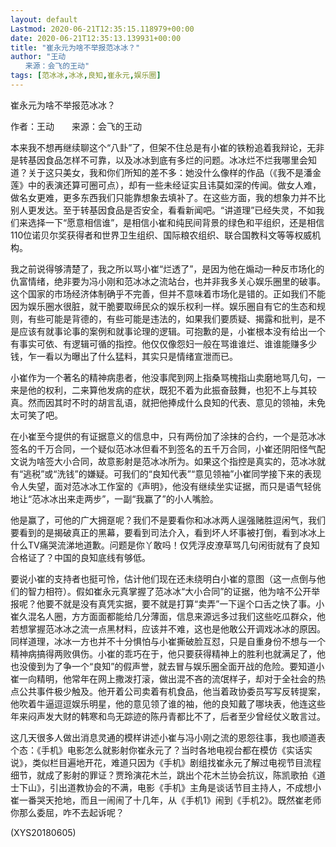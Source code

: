 ```yaml
---
layout: default
Lastmod: 2020-06-21T12:35:15.118979+00:00
date: 2020-06-21T12:35:13.139931+00:00
title: "崔永元为啥不举报范冰冰？"
author: "王动
　　来源：会飞的王动"
tags: [范冰冰,冰冰,良知,崔永元,娱乐圈]
---
```


崔永元为啥不举报范冰冰？

作者：王动　　来源：会飞的王动

本来我不想再继续聊这个“八卦”了，但架不住总是有小崔的铁粉追着我辩论，无非是转基因食品怎样不可靠，以及冰冰到底有多烂的问题。冰冰烂不烂我哪里会知道？关于这只美女，我和你们所知的差不多：她没什么像样的作品（《我不是潘金莲》中的表演还算可圈可点），却有一些未经证实且讳莫如深的传闻。做女人难，做名女更难，更多东西我们只能靠想象去填补了。在这些方面，我的想象力并不比别人更发达。至于转基因食品是否安全，看看新闻吧。“讲道理”已经失灵，不如我们来选择一下“愿意相信谁”，是相信小崔和纯民间背景的绿色和平组织，还是相信110位诺贝尔奖获得者和世界卫生组织、国际粮农组织、联合国教科文等等权威机构。

我之前说得够清楚了，我之所以骂小崔“烂透了”，是因为他在煽动一种反市场化的仇富情绪，绝非要为冯小刚和范冰冰之流站台，也并非我多关心娱乐圈里的破事。这个国家的市场经济体制确乎不完善，但并不意味着市场化是错的。正如我们不能因为娱乐圈水很脏，就干脆要取缔民众的娱乐权利一样。娱乐圈自有它的生态和规则，有些可能是背德的，有些可能是违法的，如果我们要质疑、揭露和批判，是不是应该有就事论事的案例和就事论理的逻辑。可抱歉的是，小崔根本没有给出一个有事实可依、有逻辑可循的指控。他仅仅像怨妇一般在骂谁谁烂、谁谁能赚多少钱，乍一看以为曝出了什么猛料，其实只是情绪宣泄而已。

小崔作为一个著名的精神病患者，他没事爬到网上指桑骂槐指山卖磨地骂几句，一来是他的权利，二来算他发病的症状，既犯不着为此振奋鼓舞，也犯不上与其较真。然而因其时不时的胡言乱语，就把他捧成什么良知的代表、意见的领袖，未免太可笑了吧。

在小崔至今提供的有证据意义的信息中，只有两份加了涂抹的合约，一个是范冰冰签名的千万合同，一个疑似范冰冰但看不到签名的五千万合同，小崔还阴阳怪气配文说为啥签大小合同，故意影射是范冰冰所为。如果这个指控是真实的，范冰冰就有“逃税”或“洗钱”的嫌疑。可我们的“良知代表”“意见领袖”小崔同学接下来的表现令人失望，面对范冰冰工作室的《声明》，他没有继续坐实证据，而只是语气轻佻地让“范冰冰出来走两步”，一副“我赢了”的小人嘴脸。

他是赢了，可他的广大拥趸呢？我们不是要看你和冰冰两人逞强赌胜逗闲气，我们要看到的是揭破真正的黑幕，要看到司法介入，看到坏人坏事被打倒，看到冰冰上什么TV痛哭流涕地道歉。问题是你丫敢吗！仅凭浮皮潦草骂几句闲街就有了良知合格证了？中国的良知底线有够低。

要说小崔的支持者也挺可怜，估计他们现在还未绕明白小崔的意图（这一点倒与他们的智力相符）。假如崔永元真掌握了范冰冰“大小合同”的证据，他为啥不公开举报呢？他要不就是没有真凭实据，要不就是打算“卖弄”一下逞个口舌之快了事。小崔久混名人圈，方方面面都能给几分薄面，信息来源远多过我们这些吃瓜群众，他若想掌握范冰冰之流一点黑材料，应该并不难，这也是他敢公开调戏冰冰的原因。同样道理，冰冰一方也并不十分惧怕与小崔撕破脸互怼，只是自重身份不想与一个精神病搞得两败俱伤。小崔的乖巧在于，他只要获得精神上的胜利也就满足了，他也没傻到为了争一个“良知”的假声誉，就去冒与娱乐圈全面开战的危险。要知道小崔一向精明，他常年在网上撒泼打滚，做出混不吝的流氓样子，却对于全社会的热点公共事件极少触及。他开着公司卖着有机食品，他当着政协委员写写反转提案，他吹着牛逼逗逗娱乐明星，他的意见领了谁的袖，他的良知戴了哪块表，他连这些年来闷声发大财的韩寒和鸟无踪迹的陈丹青都比不了，后者至少曾经仗义敢言过。

这几天很多人做出消息灵通的模样讲述小崔与冯小刚之流的恩怨往事，我也顺道表个态：《手机》电影怎么就影射你崔永元了？当时各地电视台都在模仿《实话实说》，类似栏目遍地开花，难道只因为《手机》剧组找崔永元了解过电视节目流程细节，就成了影射的罪证？贾玲演花木兰，跳出个花木兰协会抗议，陈凯歌拍《道士下山》，引出道教协会的不满，电影《手机》主角是谈话节目主持人，不成想小崔一番哭天抢地，而且一闹闹了十几年，从《手机1》闹到《手机2》。既然崔老师你那么委屈，咋不去起诉呢？

(XYS20180605)

